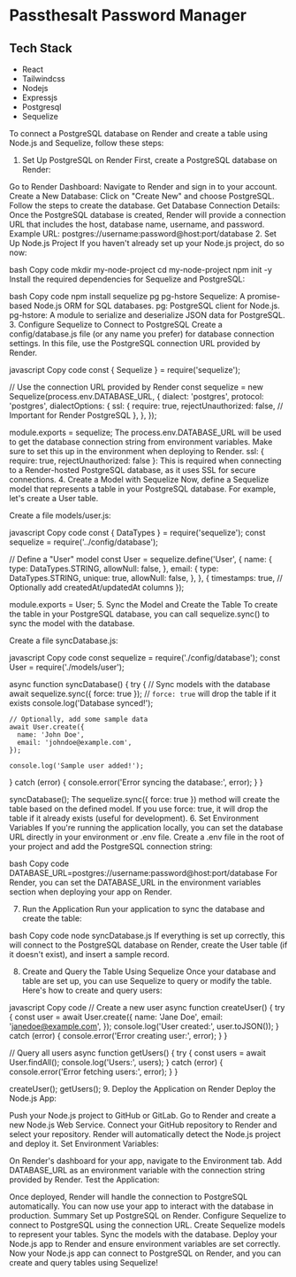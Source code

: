 # Passthesalt Password Manager

## Tech Stack

- React
- Tailwindcss
- Nodejs
- Expressjs
- Postgresql
- Sequelize

To connect a PostgreSQL database on Render and create a table using Node.js and Sequelize, follow these steps:

1. Set Up PostgreSQL on Render
   First, create a PostgreSQL database on Render:

Go to Render Dashboard: Navigate to Render and sign in to your account.
Create a New Database:
Click on "Create New" and choose PostgreSQL.
Follow the steps to create the database.
Get Database Connection Details:
Once the PostgreSQL database is created, Render will provide a connection URL that includes the host, database name, username, and password.
Example URL: postgres://username:password@host:port/database 2. Set Up Node.js Project
If you haven't already set up your Node.js project, do so now:

bash
Copy code
mkdir my-node-project
cd my-node-project
npm init -y
Install the required dependencies for Sequelize and PostgreSQL:

bash
Copy code
npm install sequelize pg pg-hstore
Sequelize: A promise-based Node.js ORM for SQL databases.
pg: PostgreSQL client for Node.js.
pg-hstore: A module to serialize and deserialize JSON data for PostgreSQL. 3. Configure Sequelize to Connect to PostgreSQL
Create a config/database.js file (or any name you prefer) for database connection settings. In this file, use the PostgreSQL connection URL provided by Render.

javascript
Copy code
const { Sequelize } = require('sequelize');

// Use the connection URL provided by Render
const sequelize = new Sequelize(process.env.DATABASE_URL, {
dialect: 'postgres',
protocol: 'postgres',
dialectOptions: {
ssl: {
require: true,
rejectUnauthorized: false, // Important for Render PostgreSQL
},
},
});

module.exports = sequelize;
The process.env.DATABASE_URL will be used to get the database connection string from environment variables. Make sure to set this up in the environment when deploying to Render.
ssl: { require: true, rejectUnauthorized: false }: This is required when connecting to a Render-hosted PostgreSQL database, as it uses SSL for secure connections. 4. Create a Model with Sequelize
Now, define a Sequelize model that represents a table in your PostgreSQL database. For example, let's create a User table.

Create a file models/user.js:

javascript
Copy code
const { DataTypes } = require('sequelize');
const sequelize = require('../config/database');

// Define a "User" model
const User = sequelize.define('User', {
name: {
type: DataTypes.STRING,
allowNull: false,
},
email: {
type: DataTypes.STRING,
unique: true,
allowNull: false,
},
}, {
timestamps: true, // Optionally add createdAt/updatedAt columns
});

module.exports = User; 5. Sync the Model and Create the Table
To create the table in your PostgreSQL database, you can call sequelize.sync() to sync the model with the database.

Create a file syncDatabase.js:

javascript
Copy code
const sequelize = require('./config/database');
const User = require('./models/user');

async function syncDatabase() {
try {
// Sync models with the database
await sequelize.sync({ force: true }); // `force: true` will drop the table if it exists
console.log('Database synced!');

    // Optionally, add some sample data
    await User.create({
      name: 'John Doe',
      email: 'johndoe@example.com',
    });

    console.log('Sample user added!');

} catch (error) {
console.error('Error syncing the database:', error);
}
}

syncDatabase();
The sequelize.sync({ force: true }) method will create the table based on the defined model. If you use force: true, it will drop the table if it already exists (useful for development). 6. Set Environment Variables
If you're running the application locally, you can set the database URL directly in your environment or .env file. Create a .env file in the root of your project and add the PostgreSQL connection string:

bash
Copy code
DATABASE_URL=postgres://username:password@host:port/database
For Render, you can set the DATABASE_URL in the environment variables section when deploying your app on Render.

7. Run the Application
   Run your application to sync the database and create the table:

bash
Copy code
node syncDatabase.js
If everything is set up correctly, this will connect to the PostgreSQL database on Render, create the User table (if it doesn't exist), and insert a sample record.

8. Create and Query the Table Using Sequelize
   Once your database and table are set up, you can use Sequelize to query or modify the table. Here's how to create and query users:

javascript
Copy code
// Create a new user
async function createUser() {
try {
const user = await User.create({
name: 'Jane Doe',
email: 'janedoe@example.com',
});
console.log('User created:', user.toJSON());
} catch (error) {
console.error('Error creating user:', error);
}
}

// Query all users
async function getUsers() {
try {
const users = await User.findAll();
console.log('Users:', users);
} catch (error) {
console.error('Error fetching users:', error);
}
}

createUser();
getUsers(); 9. Deploy the Application on Render
Deploy the Node.js App:

Push your Node.js project to GitHub or GitLab.
Go to Render and create a new Node.js Web Service.
Connect your GitHub repository to Render and select your repository.
Render will automatically detect the Node.js project and deploy it.
Set Environment Variables:

On Render's dashboard for your app, navigate to the Environment tab.
Add DATABASE_URL as an environment variable with the connection string provided by Render.
Test the Application:

Once deployed, Render will handle the connection to PostgreSQL automatically. You can now use your app to interact with the database in production.
Summary
Set up PostgreSQL on Render.
Configure Sequelize to connect to PostgreSQL using the connection URL.
Create Sequelize models to represent your tables.
Sync the models with the database.
Deploy your Node.js app to Render and ensure environment variables are set correctly.
Now your Node.js app can connect to PostgreSQL on Render, and you can create and query tables using Sequelize!
